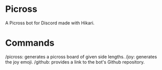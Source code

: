 # Picross
 A Picross bot for Discord made with Hikari.
# Commands
 /picross: generates a picross board of given side lengths.
 /joy: generates the joy emoji.
 /github: provides a link to the bot\'s Github repository.
